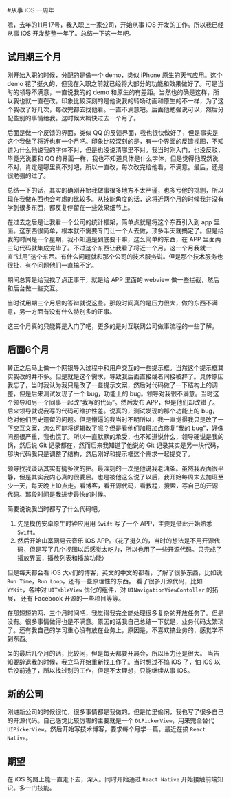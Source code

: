 #从事 iOS 一周年

嗯，去年的11月17号，我入职上一家公司，开始从事 iOS 开发的工作。所以我已经从事 iOS 开发整整一年了。总结一下这一年吧。

## 试用期三个月

刚开始入职的时候，分配的是做一个 demo，类似 iPhone 原生的天气应用。这个 demo 花了挺久的，但我在入职之前就已经将大部分的功能和效果做好了。可是当时的领导不满意，一直说我的的 demo 和原生的有差距。当然也的确是这样，所以我也就一直在改。印象比较深刻的是他说我的转场动画和原生的不一样，为了这个我改了好几次，每改完都去找他看。一直不满意吧。后面他勉强说可以，然后分配些别的事情给我。这时候大概快过去一个月了。

后面是做一个反馈的界面，类似 QQ 的反馈界面，我也很快做好了，但是事实是这个我做了将近也有一个月吧。印象比较深刻的是，有一个界面的反馈视图，不知道为什么他说我的字体不对，但是也没说清哪里不对。我当时刚入门，也没反驳，毕竟光说要和 QQ 的界面一样，我也不知道具体是什么字体，但是觉得他既然说不对，肯定是哪里真不对吧，所以一直改，每次改完给他看，不满意。最后，还是很勉强的过了。

总结一下的话，其实的确刚开始我做事很多地方不太严谨，也多亏他的挑剔，所以现在我做东西也会考虑的比较多。从技能角度的话，这将近两个月的时候我并没有学到很多东西，都反复停留在一些效果细节上。

在过去之后是让我看一个公司的统计框架，简单点就是将这个东西引入到 app 里面。这东西很简单，根本就不需要专门让一个人去做，顶多半天就搞定了。但是给我的时间是一个星期，我不知道是到底要干嘛，这么简单的东西，在 APP 里面两三句代码就集成完毕了。不过这个东西让我看了将近一个月。这一个月我就一直“试用”这个东西。有什么问题就和那个公司的技术服务说。但是那个技术服务也很扯，有个问题他们一直搞不定。

期间总算是给我找了点正事干，就是给 APP 里面的 webview 做一些拦截，然后和后台做一些交互。

当时试用期三个月后的答辩就说这些。那段时间真的是压力很大，做的东西不满意，另一方面有没有什么特别多的正事。

这三个月真的只能算是入门了吧，更多的是对互联网公司做事流程的一些了解。


## 后面6个月

转正之后马上做一个网银导入过程中和用户交互的一些提示框。当然这个提示框其实我改的并不多。但是就是这个需求，导致我后面直接或者间接被辞了。具体原因我忘了，当时我认为我只是改了一些提示文案，然后对代码做了一下结构上的调整，但是后来测试发现了一个 bug，功能上的 bug。领导对我很不满意。当时这个领导和另一个同事一起改“我写的代码”。然后发布 APP，但是他们却改错了。后来领导就说我写的代码可维护性差。说真的，测试发现的那个功能上的 bug，绝对他们历史遗留的问题。但是懵逼的我当时不明所以，我一直觉得我只是改了一下交互文案，怎么可能将逻辑改了呢？但是看他们加班加点修复“我的 bug”，好像问题很严重，我也慌了。所以一直默默的承受，也不知道说什么，领导硬说是我的锅，然后说 Git 记录都在，然而后来我知道了他说的 Git 记录其实是另一块代码，那块代码我只是调整了结构，然后刚好和提示框这个需求一起提交了。

领导找我谈话其实有挺多次的把。最深刻的一次是他说我老油条。虽然我表面很平静，但是其实我内心真的很委屈。也是被他这么说了以后，我开始每周末去加班至少一天，每天晚上10点走。看博客，看开源代码，看教程，搜索，写自己的开源代码。那段时间是我进步最快的时候。

简要说说我当时都写了什么代码吧。

1. 先是模仿安卓原生时钟应用用 `Swift` 写了一个 APP，主要是借此开始熟悉 `Swift`。
2. 然后开始山寨网易云音乐 iOS APP。（花了挺久的，当时的想法是不用开源代码，但是写了几个视图以后感觉太吃力，所以也用了一些开源代码。只完成了播放界面，播放列表和播放功能）

但是每天都会看 iOS 大v们的博客，英文的中文的都看，了解了很多东西，比如说 `Run Time`，`Run Loop`，还有一些原理性的东西。
看了很多开源代码，比如 `YYKit`，各种对 `UITableView` 优化的组件，对 `UINavigationViewContoller` 的拓展， 还有 Facebook 开源的一些项目等等。

在那短短的两、三个月时间吧，我觉得我完全能处理很多复杂的开放任务了。但是没有。很多事情做得也是不满意。原因的话我自己总结一下就是，业务代码太繁琐了。还有我自己的学习重心没有放在业务上，原因是，不喜欢搞业务的，感觉学不到东西。

呆的最后几个月的话，比较闲，但是每天都要开晨会，所以压力还是很大。
当告知要辞退我的时候，我立马开始重新找工作了。当时想过不搞 iOS 了，怕 iOS 以后没前途了，所以找过别的工作，但是不太理想，只能继续从事 iOS。

## 新的公司

刚进新公司的时候很忙，很多事情都是我做的。但是忙里偷闲，我也写了很多自己的开源代码。自己感觉比较厉害的主要就是一个 `DLPickerView`，用来完全替代 `UIPickerView`。然后开始写技术博客，要求每个月学一篇。最近在搞 `React Native`。

## 期望

在 iOS 的路上能一直走下去，深入。同时开始通过 `React Native` 开始接触前端知识。多一门技能。




